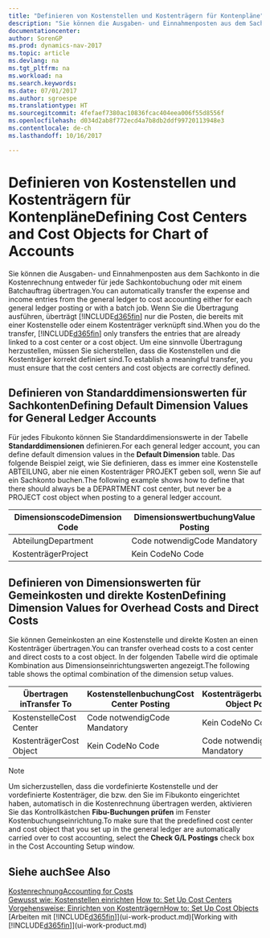 ```yaml
---
title: "Definieren von Kostenstellen und Kostenträgern für Kontenpläne"
description: "Sie können die Ausgaben- und Einnahmenposten aus dem Sachkonto in die Kostenrechnung entweder für jede Sachkontobuchung oder mit einem Batchauftrag übertragen. Wenn Sie die Übertragung ausführen, überträgt das System nur die Posten, die bereits mit einer Kostenstelle oder einem Kostenträger verknüpft sind. Um eine sinnvolle Übertragung herzustellen, müssen Sie sicherstellen, dass die Kostenstellen und die Kostenträger korrekt definiert sind."
documentationcenter: 
author: SorenGP
ms.prod: dynamics-nav-2017
ms.topic: article
ms.devlang: na
ms.tgt_pltfrm: na
ms.workload: na
ms.search.keywords: 
ms.date: 07/01/2017
ms.author: sgroespe
ms.translationtype: HT
ms.sourcegitcommit: 4fefaef7380ac10836fcac404eea006f55d8556f
ms.openlocfilehash: d034d2ab8f772ecd4a7b8db2ddf99720113948e3
ms.contentlocale: de-ch
ms.lasthandoff: 10/16/2017

---
```

# <a name="defining-cost-centers-and-cost-objects-for-chart-of-accounts"></a><span data-ttu-id="67f33-105">Definieren von Kostenstellen und Kostenträgern für Kontenpläne</span><span class="sxs-lookup"><span data-stu-id="67f33-105">Defining Cost Centers and Cost Objects for Chart of Accounts</span></span>
<span data-ttu-id="67f33-106">Sie können die Ausgaben- und Einnahmenposten aus dem Sachkonto in die Kostenrechnung entweder für jede Sachkontobuchung oder mit einem Batchauftrag übertragen.</span><span class="sxs-lookup"><span data-stu-id="67f33-106">You can automatically transfer the expense and income entries from the general ledger to cost accounting either for each general ledger posting or with a batch job.</span></span> <span data-ttu-id="67f33-107">Wenn Sie die Übertragung ausführen, überträgt [!INCLUDE[d365fin](includes/d365fin_md.md)] nur die Posten, die bereits mit einer Kostenstelle oder einem Kostenträger verknüpft sind.</span><span class="sxs-lookup"><span data-stu-id="67f33-107">When you do the transfer, [!INCLUDE[d365fin](includes/d365fin_md.md)] only transfers the entries that are already linked to a cost center or a cost object.</span></span> <span data-ttu-id="67f33-108">Um eine sinnvolle Übertragung herzustellen, müssen Sie sicherstellen, dass die Kostenstellen und die Kostenträger korrekt definiert sind.</span><span class="sxs-lookup"><span data-stu-id="67f33-108">To establish a meaningful transfer, you must ensure that the cost centers and cost objects are correctly defined.</span></span>  

## <a name="defining-default-dimension-values-for-general-ledger-accounts"></a><span data-ttu-id="67f33-109">Definieren von Standarddimensionswerten für Sachkonten</span><span class="sxs-lookup"><span data-stu-id="67f33-109">Defining Default Dimension Values for General Ledger Accounts</span></span>  
<span data-ttu-id="67f33-110">Für jedes Fibukonto können Sie Standarddimensionswerte in der Tabelle **Standarddimensionen** definieren.</span><span class="sxs-lookup"><span data-stu-id="67f33-110">For each general ledger account, you can define default dimension values in the **Default Dimension** table.</span></span> <span data-ttu-id="67f33-111">Das folgende Beispiel zeigt, wie Sie definieren, dass es immer eine Kostenstelle ABTEILUNG, aber nie einen Kostenträger PROJEKT geben soll, wenn Sie auf ein Sachkonto buchen.</span><span class="sxs-lookup"><span data-stu-id="67f33-111">The following example shows how to define that there should always be a DEPARTMENT cost center, but never be a PROJECT cost object when posting to a general ledger account.</span></span>  

|<span data-ttu-id="67f33-112">**Dimensionscode**</span><span class="sxs-lookup"><span data-stu-id="67f33-112">**Dimension Code**</span></span>|<span data-ttu-id="67f33-113">**Dimensionswertbuchung**</span><span class="sxs-lookup"><span data-stu-id="67f33-113">**Value Posting**</span></span>|  
|------------------------------------------|-----------------------------------------|  
|<span data-ttu-id="67f33-114">Abteilung</span><span class="sxs-lookup"><span data-stu-id="67f33-114">Department</span></span>|<span data-ttu-id="67f33-115">Code notwendig</span><span class="sxs-lookup"><span data-stu-id="67f33-115">Code Mandatory</span></span>|  
|<span data-ttu-id="67f33-116">Kostenträger</span><span class="sxs-lookup"><span data-stu-id="67f33-116">Project</span></span>|<span data-ttu-id="67f33-117">Kein Code</span><span class="sxs-lookup"><span data-stu-id="67f33-117">No Code</span></span>|  

## <a name="defining-dimension-values-for-overhead-costs-and-direct-costs"></a><span data-ttu-id="67f33-118">Definieren von Dimensionswerten für Gemeinkosten und direkte Kosten</span><span class="sxs-lookup"><span data-stu-id="67f33-118">Defining Dimension Values for Overhead Costs and Direct Costs</span></span>  
 <span data-ttu-id="67f33-119">Sie können Gemeinkosten an eine Kostenstelle und direkte Kosten an einen Kostenträger übertragen.</span><span class="sxs-lookup"><span data-stu-id="67f33-119">You can transfer overhead costs to a cost center and direct costs to a cost object.</span></span> <span data-ttu-id="67f33-120">In der folgenden Tabelle wird die optimale Kombination aus Dimensionseinrichtungswerten angezeigt.</span><span class="sxs-lookup"><span data-stu-id="67f33-120">The following table shows the optimal combination of the dimension setup values.</span></span>  

|<span data-ttu-id="67f33-121">Übertragen in</span><span class="sxs-lookup"><span data-stu-id="67f33-121">Transfer To</span></span>|<span data-ttu-id="67f33-122">Kostenstellenbuchung</span><span class="sxs-lookup"><span data-stu-id="67f33-122">Cost Center Posting</span></span>|<span data-ttu-id="67f33-123">Kostenträgerbuchung</span><span class="sxs-lookup"><span data-stu-id="67f33-123">Cost Object Posting</span></span>|  
|-----------------|-------------------------|-------------------------|  
|<span data-ttu-id="67f33-124">Kostenstelle</span><span class="sxs-lookup"><span data-stu-id="67f33-124">Cost Center</span></span>|<span data-ttu-id="67f33-125">Code notwendig</span><span class="sxs-lookup"><span data-stu-id="67f33-125">Code Mandatory</span></span>|<span data-ttu-id="67f33-126">Kein Code</span><span class="sxs-lookup"><span data-stu-id="67f33-126">No Code</span></span>|  
|<span data-ttu-id="67f33-127">Kostenträger</span><span class="sxs-lookup"><span data-stu-id="67f33-127">Cost Object</span></span>|<span data-ttu-id="67f33-128">Kein Code</span><span class="sxs-lookup"><span data-stu-id="67f33-128">No Code</span></span>|<span data-ttu-id="67f33-129">Code notwendig</span><span class="sxs-lookup"><span data-stu-id="67f33-129">Code Mandatory</span></span>|  

> [!NOTE]  
>  <span data-ttu-id="67f33-130">Um sicherzustellen, dass die vordefinierte Kostenstelle und der vordefinierte Kostenträger, die bzw. den Sie im Fibukonto eingerichtet haben, automatisch in die Kostenrechnung übertragen werden, aktivieren Sie das Kontrollkästchen **Fibu-Buchungen prüfen** im Fenster Kostenbuchungseinrichtung.</span><span class="sxs-lookup"><span data-stu-id="67f33-130">To make sure that the predefined cost center and cost object that you set up in the general ledger are automatically carried over to cost accounting, select the **Check G/L Postings** check box in the Cost Accounting Setup window.</span></span>  

## <a name="see-also"></a><span data-ttu-id="67f33-131">Siehe auch</span><span class="sxs-lookup"><span data-stu-id="67f33-131">See Also</span></span>  
[<span data-ttu-id="67f33-132">Kostenrechnung</span><span class="sxs-lookup"><span data-stu-id="67f33-132">Accounting for Costs</span></span>](finance-manage-cost-accounting.md)  
<span data-ttu-id="67f33-133">[Gewusst wie: Kostenstellen einrichten](finance-how-to-set-up-cost-centers.md) </span><span class="sxs-lookup"><span data-stu-id="67f33-133">[How to: Set Up Cost Centers](finance-how-to-set-up-cost-centers.md) </span></span>  
[<span data-ttu-id="67f33-134">Vorgehensweise: Einrichten von Kostenträgern</span><span class="sxs-lookup"><span data-stu-id="67f33-134">How to: Set Up Cost Objects</span></span>](finance-how-to-set-up-cost-objects.md)  
<span data-ttu-id="67f33-135">[Arbeiten mit [!INCLUDE[d365fin](includes/d365fin_md.md)]](ui-work-product.md)</span><span class="sxs-lookup"><span data-stu-id="67f33-135">[Working with [!INCLUDE[d365fin](includes/d365fin_md.md)]](ui-work-product.md)</span></span>

